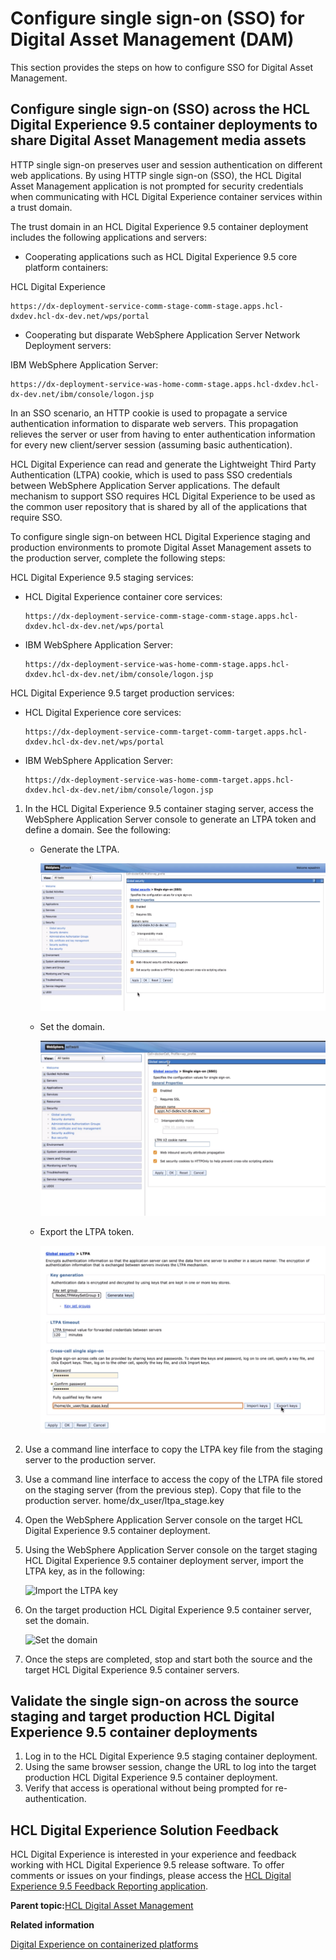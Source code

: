# Configure single sign-on (SSO) for Digital Asset Management (DAM) 

This section provides the steps on how to configure SSO for Digital Asset Management.

## Configure single sign-on \(SSO\) across the HCL Digital Experience 9.5 container deployments to share Digital Asset Management media assets

HTTP single sign-on preserves user and session authentication on different web applications. By using HTTP single sign-on \(SSO\), the HCL Digital Asset Management application is not prompted for security credentials when communicating with HCL Digital Experience container services within a trust domain.

The trust domain in an HCL Digital Experience 9.5 container deployment includes the following applications and servers:

-   Cooperating applications such as HCL Digital Experience 9.5 core platform containers:

HCL Digital Experience

```
https://dx-deployment-service-comm-stage-comm-stage.apps.hcl-dxdev.hcl-dx-dev.net/wps/portal
```

-   Cooperating but disparate WebSphere Application Server Network Deployment servers:

IBM WebSphere Application Server:

```
https://dx-deployment-service-was-home-comm-stage.apps.hcl-dxdev.hcl-dx-dev.net/ibm/console/logon.jsp
```

In an SSO scenario, an HTTP cookie is used to propagate a service authentication information to disparate web servers. This propagation relieves the server or user from having to enter authentication information for every new client/server session \(assuming basic authentication\).

HCL Digital Experience can read and generate the Lightweight Third Party Authentication \(LTPA\) cookie, which is used to pass SSO credentials between WebSphere Application Server applications. The default mechanism to support SSO requires HCL Digital Experience to be used as the common user repository that is shared by all of the applications that require SSO.

To configure single sign-on between HCL Digital Experience staging and production environments to promote Digital Asset Management assets to the production server, complete the following steps:

HCL Digital Experience 9.5 staging services:

-   HCL Digital Experience container core services:

    ```
    https://dx-deployment-service-comm-stage-comm-stage.apps.hcl-dxdev.hcl-dx-dev.net/wps/portal
    ```

-   IBM WebSphere Application Server:

    ```
    https://dx-deployment-service-was-home-comm-stage.apps.hcl-dxdev.hcl-dx-dev.net/ibm/console/logon.jsp
    ```

HCL Digital Experience 9.5 target production services:

-   HCL Digital Experience core services:

    ```
    https://dx-deployment-service-comm-target-comm-target.apps.hcl-dxdev.hcl-dx-dev.net/wps/portal
    ```
-   IBM WebSphere Application Server:

    ```
    https://dx-deployment-service-was-home-comm-target.apps.hcl-dxdev.hcl-dx-dev.net/ibm/console/logon.jsp
    ```

1.  In the HCL Digital Experience 9.5 container staging server, access the WebSphere Application Server console to generate an LTPA token and define a domain. See the following:
    -   Generate the LTPA.

        ![Global security > Single sign-on (SSO) screen](../../images/dam_sso_01.png)

    -   Set the domain.

        ![Enter a domain name](../../images/dam_sso_02.png)

    -   Export the LTPA token.

        ![Export the LTPA key](../../images/dam_sso_03.png)

2.  Use a command line interface to copy the LTPA key file from the staging server to the production server.
3.  Use a command line interface to access the copy of the LTPA file stored on the staging server \(from the previous step\). Copy that file to the production server. home/dx\_user/ltpa\_stage.key
4.  Open the WebSphere Application Server console on the target HCL Digital Experience 9.5 container deployment.
5.  Using the WebSphere Application Server console on the target staging HCL Digital Experience 9.5 container deployment server, import the LTPA key, as in the following:

    ![](../images/dam_sso_04.png "Import the LTPA key")

6.  On the target production HCL Digital Experience 9.5 container server, set the domain.

    ![](../images/dam_sso_05.png "Set the domain")

7.  Once the steps are completed, stop and start both the source and the target HCL Digital Experience 9.5 container servers.

## Validate the single sign-on across the source staging and target production HCL Digital Experience 9.5 container deployments

1.  Log in to the HCL Digital Experience 9.5 staging container deployment.
2.  Using the same browser session, change the URL to log into the target production HCL Digital Experience 9.5 container deployment.
3.  Verify that access is operational without being prompted for re-authentication.

## HCL Digital Experience Solution Feedback

HCL Digital Experience is interested in your experience and feedback working with HCL Digital Experience 9.5 release software. To offer comments or issues on your findings, please access the [HCL Digital Experience 9.5 Feedback Reporting application](https://www.hclleap.com/apps/secure/org/app/158bbc7c-f357-4ef0-8023-654dd90780d4/launch/index.html?form=F_Form1).

**Parent topic:**[HCL Digital Asset Management ](../digital_asset_mgmt/digital_asset_mgmt_overview.md)

**Related information**  

[Digital Experience on containerized platforms](../containerization/deployment.md)

